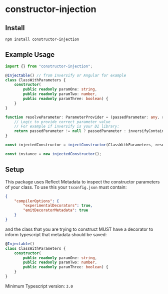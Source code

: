 # constructor-injection

## Install

```
npm install constructor-injection
```

## Example Usage

```typescript
import {} from "constructor-injection";

@Injectable() // from Inversify or Angular for example
class ClassWithParameters {
    constructor(
        public readonly paramOne: string,
        public readonly paramTwo: number,
        public readonly paramThree: boolean) {
    }
}

function resolveParameter: ParameterProvider = (passedParameter: any, reflectMetadata: any){
    // Logic to provide correct parameter value
    // For example if inversify is your DI library:
    return passedParameter != null ? passedParameter : inversifyContainer.getType(reflectMetadata);
}

const injectedConstructor = injectConstructor(ClassWithParameters, resolveParameter);

const instance = new injectedConstructor();
```

## Setup

This package uses Reflect Metadata to inspect the constructor parameters of your class. To use this your `tsconfig.json` must contain:

```json
{
    "compilerOptions": {
        "experimentalDecorators": true,    
        "emitDecoratorMetadata": true      
    }
}
```

and the class that you are trying to construct MUST have a decorator to inform typescript that metadata should be saved:

```typescript
@Injectable()
class ClassWithParameters {
    constructor(
        public readonly paramOne: string,
        public readonly paramTwo: number,
        public readonly paramThree: boolean) {
    }
}
```

Minimum Typescript version: `3.0`
